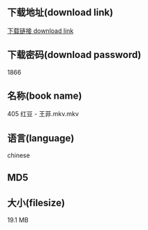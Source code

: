 ## 下载地址(download link)
[下载链接 download link](https://voluble-croquembouche-d321dc.netlify.app/?s=405+%E7%BA%A2%E8%B1%86+-+%E7%8E%8B%E8%8F%B2.mkv)

## 下载密码(download password)
1866

## 名称(book name)
405 红豆 - 王菲.mkv.mkv

## 语言(language)
chinese

## MD5


## 大小(filesize)
19.1 MB
